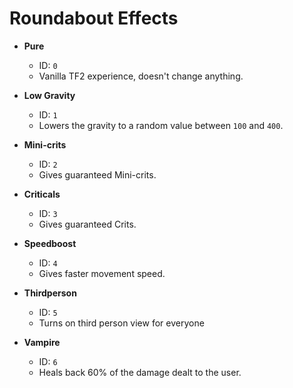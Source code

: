 # Roundabout Effects

* **Pure**<br>
     - ID: `0`
     - Vanilla TF2 experience, doesn't change anything.<br>

* **Low Gravity**<br>
     - ID: `1`
     - Lowers the gravity to a random value between `100` and `400`.<br>

* **Mini-crits**<br>
     - ID: `2`
     - Gives guaranteed Mini-crits.<br>

* **Criticals**<br>
     - ID: `3`
     - Gives guaranteed Crits.<br>

* **Speedboost**<br>
     - ID: `4`
     - Gives faster movement speed.<br>

* **Thirdperson**<br>
     - ID: `5`
     - Turns on third person view for everyone<br>

* **Vampire**<br>
     - ID: `6`
     - Heals back 60% of the damage dealt to the user.<br>